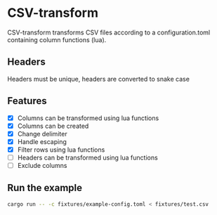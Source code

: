 # CSV-transform

CSV-transform transforms CSV files according to a configuration.toml containing column functions (lua).

## Headers
Headers must be unique, headers are converted to snake case

## Features
- [x] Columns can be transformed using lua functions 
- [X]  Columns can be created
- [X] Change delimiter
- [X] Handle escaping
- [X] Filter rows using lua functions
- [ ] Headers can be transformed using lua functions
- [ ] Exclude columns

## Run the example
```bash
cargo run -- -c fixtures/example-config.toml < fixtures/test.csv
```
